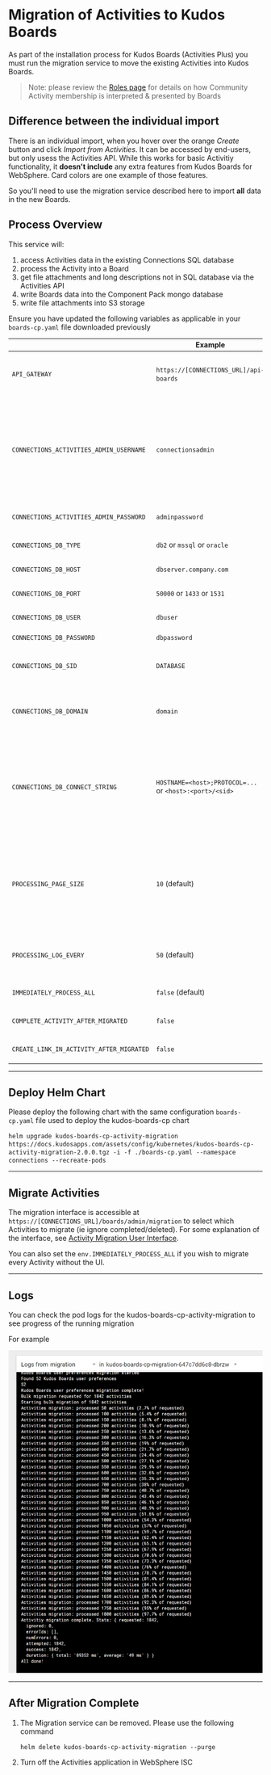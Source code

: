 # Migration of Activities to Kudos Boards

As part of the installation process for Kudos Boards (Activities Plus) you must run the migration service to move the existing Activities into Kudos Boards.

> Note: please review the [Roles page](https://docs.huddo.com/boards/cp/roles/) for details on how Community Activity membership is interpreted & presented by Boards

## Difference between the individual import

There is an individual import, when you hover over the orange _Create_ button and click _Import from Activities_. It can be accessed by end-users, but only usess the Activities API. While this works for basic Activitiy functionality, it **doesn't include** any extra features from Kudos Boards for WebSphere. Card colors are one example of those features.

So you'll need to use the migration service described here to import **all** data in the new Boards.

## Process Overview

This service will:

1. access Activities data in the existing Connections SQL database
1. process the Activity into a Board
1. get file attachments and long descriptions not in SQL database via the Activities API
1. write Boards data into the Component Pack mongo database
1. write file attachments into S3 storage


Ensure you have updated the following variables as applicable in your `boards-cp.yaml` file downloaded previously

|                                          | Example                                                 | Description                                                                                                                                                             |
| ---------------------------------------- | ------------------------------------------------------- | ----------------------------------------------------------------------------------------------------------------------------------------------------------------------- |
| `API_GATEWAY`                            | `https://[CONNECTIONS_URL]/api-boards`                  | URL of the Boards API.</br>Used by files attached to a board. URL.                                                                                                      |
| `CONNECTIONS_ACTIVITIES_ADMIN_USERNAME`  | `connectionsadmin`                                      | Credentials for user with `admin` role </br>on the Activities application.</br>See `ISC` => `Applications` => </br>`Activities` => </br>`Security role to user mapping` |
| `CONNECTIONS_ACTIVITIES_ADMIN_PASSWORD`  | `adminpassword`                                         | Password for the Activities administrator                                                                                                                               |
| `CONNECTIONS_DB_TYPE`                    | `db2` or `mssql` or `oracle`                            | SQL database type hosting Activities.                                                                                                                                   |
| `CONNECTIONS_DB_HOST`                    | `dbserver.company.com`                                  | SQL Server hostname                                                                                                                                                     |
| `CONNECTIONS_DB_PORT`                    | `50000` or `1433` or `1531`                             | SQL Server connection port                                                                                                                                              |
| `CONNECTIONS_DB_USER`                    | `dbuser`                                                | SQL Server user name                                                                                                                                                    |
| `CONNECTIONS_DB_PASSWORD`                | `dbpassword`                                            | SQL Server user password                                                                                                                                                |
| `CONNECTIONS_DB_SID`                     | `DATABASE`                                              | SQL Server SID</br>**Note: applicable to Oracle**                                                                                                                       |
| `CONNECTIONS_DB_DOMAIN`                  | `domain`                                                | SQL Server connection string</br>**Note: applicable to Microsoft SQL**                                                                                                  |
| `CONNECTIONS_DB_CONNECT_STRING`          | `HOSTNAME=<host>;PROTOCOL=...` or `<host>:<port>/<sid>` | SQL Server connection string</br>**Note: Optional</br>Default is built from other values.</br>Only applicable to DB2 and Oracle**                                       |
| `PROCESSING_PAGE_SIZE`                   | `10` (default)                                          | Number of Activities to process </br>simultaneously. Value must not exceed </br>the connection pool size supported </br>by the SQL database                             |
| `PROCESSING_LOG_EVERY`                   | `50` (default)                                          | The migration process logs every 50 Activities completed                                                                                                                |
| `IMMEDIATELY_PROCESS_ALL`                | `false` (default)                                       | Process ALL Activities on service startup.                                                                                                                              |
| `COMPLETE_ACTIVITY_AFTER_MIGRATED`       | `false`                                                 | Mark the old Activity data as complete                                                                                                                                  |
| `CREATE_LINK_IN_ACTIVITY_AFTER_MIGRATED` | `false`                                                 | Create link to new Board in old Activity                                                                                                                                |

---

## Deploy Helm Chart

Please deploy the following chart with the same configuration `boards-cp.yaml` file used to deploy the kudos-boards-cp chart

    helm upgrade kudos-boards-cp-activity-migration https://docs.kudosapps.com/assets/config/kubernetes/kudos-boards-cp-activity-migration-2.0.0.tgz -i -f ./boards-cp.yaml --namespace connections --recreate-pods

---

## Migrate Activities

The migration interface is accessible at `https://[CONNECTIONS_URL]/boards/admin/migration` to select which Activities to migrate (ie ignore completed/deleted). For some explanation of the interface, see [Activity Migration User Interface](/boards/cp/migration-interface).

You can also set the `env.IMMEDIATELY_PROCESS_ALL` if you wish to migrate every Activity without the UI.

---

## Logs

You can check the pod logs for the kudos-boards-cp-activity-migration to see progress of the running migration

For example

![Example](/assets/boards/cp/migration-logs.png)

---

## After Migration Complete

1.  The Migration service can be removed. Please use the following command

        helm delete kudos-boards-cp-activity-migration --purge

1.  Turn off the Activities application in WebSphere ISC
